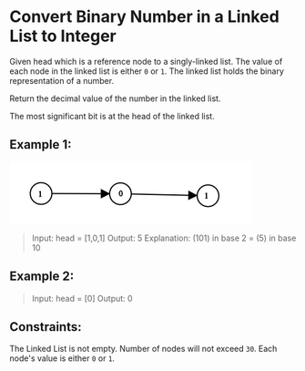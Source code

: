 # Convert Binary Number in a Linked List to Integer

Given head which is a reference node to a singly-linked list. The value of each node in the linked list is either `0` or `1`. The linked list holds the binary representation of a number.

Return the decimal value of the number in the linked list.

The most significant bit is at the head of the linked list.



## Example 1:

![convert binary number in a linked list to integer](graph-1.png)

>Input: head = [1,0,1]
>Output: 5
>Explanation: (101) in base 2 = (5) in base 10

## Example 2:

> Input: head = [0]
> Output: 0


## Constraints:

The Linked List is not empty.
Number of nodes will not exceed `30`.
Each node's value is either `0` or `1`.
